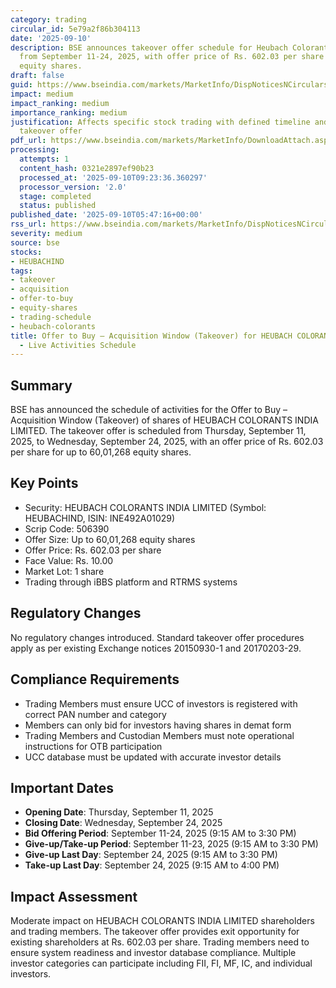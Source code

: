 ```yaml
---
category: trading
circular_id: 5e79a2f86b304113
date: '2025-09-10'
description: BSE announces takeover offer schedule for Heubach Colorants India Limited
  from September 11-24, 2025, with offer price of Rs. 602.03 per share for up to 60,01,268
  equity shares.
draft: false
guid: https://www.bseindia.com/markets/MarketInfo/DispNoticesNCirculars.aspx?Noticeid={57B5D8ED-7001-4076-A0C2-8E5CBD086DA5}&noticeno=20250910-3&dt=09/10/2025&icount=3&totcount=10&flag=0
impact: medium
impact_ranking: medium
importance_ranking: medium
justification: Affects specific stock trading with defined timeline and pricing for
  takeover offer
pdf_url: https://www.bseindia.com/markets/MarketInfo/DownloadAttach.aspx?id=20250910-3&attachedId=
processing:
  attempts: 1
  content_hash: 0321e2897ef90b23
  processed_at: '2025-09-10T09:23:36.360297'
  processor_version: '2.0'
  stage: completed
  status: published
published_date: '2025-09-10T05:47:16+00:00'
rss_url: https://www.bseindia.com/markets/MarketInfo/DispNoticesNCirculars.aspx?Noticeid={57B5D8ED-7001-4076-A0C2-8E5CBD086DA5}&noticeno=20250910-3&dt=09/10/2025&icount=3&totcount=10&flag=0
severity: medium
source: bse
stocks:
- HEUBACHIND
tags:
- takeover
- acquisition
- offer-to-buy
- equity-shares
- trading-schedule
- heubach-colorants
title: Offer to Buy – Acquisition Window (Takeover) for HEUBACH COLORANTS INDIA LIMITED
  - Live Activities Schedule
---
```


## Summary

BSE has announced the schedule of activities for the Offer to Buy – Acquisition Window (Takeover) of shares of HEUBACH COLORANTS INDIA LIMITED. The takeover offer is scheduled from Thursday, September 11, 2025, to Wednesday, September 24, 2025, with an offer price of Rs. 602.03 per share for up to 60,01,268 equity shares.

## Key Points

- Security: HEUBACH COLORANTS INDIA LIMITED (Symbol: HEUBACHIND, ISIN: INE492A01029)
- Scrip Code: 506390
- Offer Size: Up to 60,01,268 equity shares
- Offer Price: Rs. 602.03 per share
- Face Value: Rs. 10.00
- Market Lot: 1 share
- Trading through iBBS platform and RTRMS systems

## Regulatory Changes

No regulatory changes introduced. Standard takeover offer procedures apply as per existing Exchange notices 20150930-1 and 20170203-29.

## Compliance Requirements

- Trading Members must ensure UCC of investors is registered with correct PAN number and category
- Members can only bid for investors having shares in demat form
- Trading Members and Custodian Members must note operational instructions for OTB participation
- UCC database must be updated with accurate investor details

## Important Dates

- **Opening Date**: Thursday, September 11, 2025
- **Closing Date**: Wednesday, September 24, 2025
- **Bid Offering Period**: September 11-24, 2025 (9:15 AM to 3:30 PM)
- **Give-up/Take-up Period**: September 11-23, 2025 (9:15 AM to 3:30 PM)
- **Give-up Last Day**: September 24, 2025 (9:15 AM to 3:30 PM)
- **Take-up Last Day**: September 24, 2025 (9:15 AM to 4:00 PM)

## Impact Assessment

Moderate impact on HEUBACH COLORANTS INDIA LIMITED shareholders and trading members. The takeover offer provides exit opportunity for existing shareholders at Rs. 602.03 per share. Trading members need to ensure system readiness and investor database compliance. Multiple investor categories can participate including FII, FI, MF, IC, and individual investors.